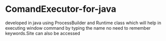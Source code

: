 # ComandExecutor-for-java
developed in java using ProcessBuilder and Runtime class which will help in executing window command by typing the name no need to remember keywords.Site can also be accessed 
